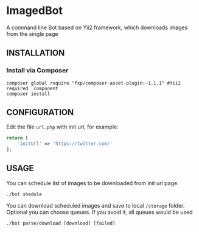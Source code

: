ImagedBot
============================

A command line Bot based on Yii2 framework, which downloads images from the single page

INSTALLATION
------------

### Install via Composer
~~~
composer global require "fxp/composer-asset-plugin:~1.1.1" #Yii2 required  component
composer install
~~~

CONFIGURATION
-------------
Edit the file `url.php` with init url, for example:

```php
return [
    'initUrl' => 'https://twitter.com/'
];
```

USAGE
-----

You can schedule list of images to be downloaded from init url page:

```
./bot shedule
```

You can download scheduled images and save to local `/storage` folder.
Optional you can choose queues. If you avoid it, all queues would be used

```
./bot parse/download [download] [failed]
```